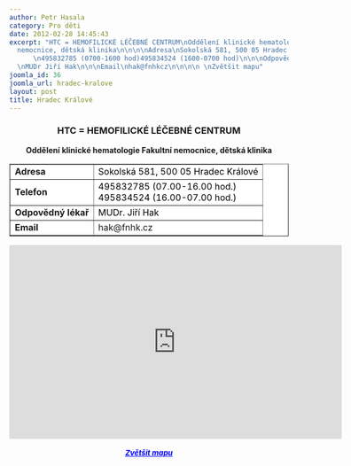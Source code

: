 ```yaml
---
author: Petr Hasala
category: Pro děti
date: 2012-02-28 14:45:43
excerpt: "HTC = HEMOFILICKÉ LÉČEBNÉ CENTRUM\nOddělení klinické hematologie Fakultní
  nemocnice, dětská klinika\n\n\n\nAdresa\nSokolská 581, 500 05 Hradec Králové\n\n\nTelefon
      \n495832785 (0700-1600 hod)495834524 (1600-0700 hod)\n\n\nOdpovědný lékař               
  \nMUDr Jiří Hak\n\n\nEmail\nhak@fnhkcz\n\n\n\n \nZvětšit mapu"
joomla_id: 36
joomla_url: hradec-kralove
layout: post
title: Hradec Králové
---
```


<h3 style="text-align: center;">
 <strong>
  <strong>
   <strong>
    <strong>
     HTC = HEMOFILICKÉ LÉČEBNÉ CENTRUM
    </strong>
   </strong>
  </strong>
 </strong>
</h3>
<p style="text-align: center;">
 <strong>
  Oddělení klinické hematologie Fakultní nemocnice, dětská klinika
  <br/>
 </strong>
</p>
<table align="center" border="1" style="background-color: #ffffff;">
 <tbody>
  <tr>
   <td>
    <span style="background-color: #ffffff;">
     <strong>
      Adresa
     </strong>
    </span>
   </td>
   <td>
    <span style="background-color: #ffffff; color: #000000;">
     Sokolská 581, 500 05 Hradec Králové
    </span>
   </td>
  </tr>
  <tr>
   <td>
    <span style="background-color: #ffffff;">
     <strong>
      Telefon
     </strong>
    </span>
   </td>
   <td>
    <span style="background-color: #ffffff; color: #000000;">
     495832785 (07.00-16.00 hod.)
    </span>
    <br/>
    <span style="background-color: #ffffff; color: #000000;">
     495834524 (16.00-07.00 hod.)
    </span>
   </td>
  </tr>
  <tr>
   <td>
    <span style="background-color: #ffffff;">
     <strong>
      Odpovědný lékař
      <br/>
     </strong>
    </span>
   </td>
   <td>
    <span style="background-color: #ffffff; color: #000000;">
     MUDr. Jiří Hak
     <br/>
    </span>
   </td>
  </tr>
  <tr>
   <td>
    <span style="background-color: #ffffff;">
     <strong>
      Email
     </strong>
    </span>
   </td>
   <td>
    <span style="background-color: #ffffff;">
     hak@fnhk.cz
    </span>
   </td>
  </tr>
 </tbody>
</table>
<p style="text-align: center;">
</p>
<p style="text-align: center;">
 <iframe frameborder="0" height="350" marginheight="0" marginwidth="0" scrolling="no" src="https://maps.google.cz/maps?f=q&amp;source=s_q&amp;hl=cs&amp;geocode=&amp;q=+Fakultn%C3%AD+nemocnice+Hradec+Kr%C3%A1lov%C3%A9+Sokolsk%C3%A1+581,+500+05+Hradec+Kr%C3%A1lov%C3%A9+%E2%80%8E+&amp;aq=&amp;sll=50.199282,15.830323&amp;sspn=0.00252,0.005284&amp;t=h&amp;brcurrent=5,0,0&amp;ie=UTF8&amp;hq=Fakultn%C3%AD+nemocnice+Hradec+Kr%C3%A1lov%C3%A9+Sokolsk%C3%A1+581,+500+05+Hradec+Kr%C3%A1lov%C3%A9+%E2%80%8E&amp;ll=50.198853,15.829711&amp;spn=0.009615,0.025749&amp;z=15&amp;iwloc=A&amp;output=embed" style="display: block; margin-left: auto; margin-right: auto;" width="600">
 </iframe>
 <br/>
 <span style="font-size: medium;">
  <em>
   <strong>
    <small>
     <a href="https://maps.google.cz/maps?f=q&amp;source=embed&amp;hl=cs&amp;geocode=&amp;q=+Fakultn%C3%AD+nemocnice+Hradec+Kr%C3%A1lov%C3%A9+Sokolsk%C3%A1+581,+500+05+Hradec+Kr%C3%A1lov%C3%A9+%E2%80%8E+&amp;aq=&amp;sll=50.199282,15.830323&amp;sspn=0.00252,0.005284&amp;t=h&amp;brcurrent=5,0,0&amp;ie=UTF8&amp;hq=Fakultn%C3%AD+nemocnice+Hradec+Kr%C3%A1lov%C3%A9+Sokolsk%C3%A1+581,+500+05+Hradec+Kr%C3%A1lov%C3%A9+%E2%80%8E&amp;ll=50.198853,15.829711&amp;spn=0.009615,0.025749&amp;z=15&amp;iwloc=A" style="color: #0000ff; text-align: left;">
      Zvětšit mapu
     </a>
    </small>
   </strong>
  </em>
 </span>
</p>